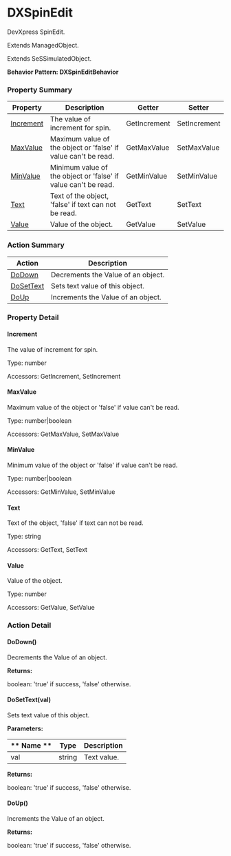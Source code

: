 # DXSpinEdit

DevXpress SpinEdit.
 
Extends ManagedObject.

Extends SeSSimulatedObject.





**Behavior Pattern: DXSpinEditBehavior**


<!-- ============================== property summary ========================== -->

	

### Property Summary

| **Property** | **Description** | **Getter** | **Setter** |
| ------------ | --------------- | ---------- | ---------- |
| [Increment](#Increment) | The value of increment for spin. | GetIncrement | SetIncrement |
| [MaxValue](#MaxValue) | Maximum value of the object or 'false' if value can't be read. | GetMaxValue | SetMaxValue |
| [MinValue](#MinValue) | Minimum value of the object or 'false' if value can't be read. | GetMinValue | SetMinValue |
| [Text](#Text) | Text of the object, 'false' if text can not be read. | GetText | SetText |
| [Value](#Value) | Value of the object. | GetValue | SetValue |



	
<!-- ============================== action summary ========================== -->



### Action Summary

|  **Action** | **Description** | 
| ----------- | --------------- |
|	[DoDown](#DoDown) | Decrements the Value of an object. |
|	[DoSetText](#DoSetText) | Sets text value of this object. |
|	[DoUp](#DoUp) | Increments the Value of an object. |




<!-- ============================== property detail ========================== -->
	
### Property Detail
		
<a name="Increment"></a>
#### Increment


The value of increment for spin.

			
	
			
Type: number
			
			
Accessors: GetIncrement, SetIncrement
			
		
<a name="MaxValue"></a>
#### MaxValue


Maximum value of the object or 'false' if value can't be read.

			
	
			
Type: number|boolean
			
			
Accessors: GetMaxValue, SetMaxValue
			
		
<a name="MinValue"></a>
#### MinValue


Minimum value of the object or 'false' if value can't be read.

			
	
			
Type: number|boolean
			
			
Accessors: GetMinValue, SetMinValue
			
		
<a name="Text"></a>
#### Text


Text of the object, 'false' if text can not be read.

			
	
			
Type: string
			
			
Accessors: GetText, SetText
			
		
<a name="Value"></a>
#### Value


Value of the object.

			
	
			
Type: number
			
			
Accessors: GetValue, SetValue
			
		
	
	
<!-- ============================== action detail ========================== -->
	
### Action Detail
		
<a name="DoDown"></a>    
#### DoDown()

Decrements the Value of an object.




**Returns:**

boolean: 'true' if success, 'false' otherwise.




<a name="DoSetText"></a>    
#### DoSetText(val)

Sets text value of this object.


**Parameters:**

|	** Name ** | **Type** | **Description** |
| ---------- | -------- | --------------- |
| val | string |	Text value. |




**Returns:**

boolean: 'true' if success, 'false' otherwise.




<a name="DoUp"></a>    
#### DoUp()

Increments the Value of an object.




**Returns:**

boolean: 'true' if success, 'false' otherwise.




	

